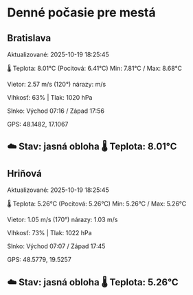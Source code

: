 ﻿# Denné počasie pre mestá

## Bratislava
Aktualizované: 2025-10-19 18:25:45

🌡️ Teplota: 8.01°C 
(Pocitová: 6.41°C)
Min: 7.81°C / Max: 8.68°C

Vietor: 2.57 m/s    (120°) 
nárazy:  m/s

Vlhkosť: 63% | Tlak: 1020 hPa

Slnko: Východ 07:16 / Západ 17:56

GPS: 48.1482, 17.1067

☁️ Stav: jasná obloha        🌡️ Teplota: 8.01°C
---

## Hriňová
Aktualizované: 2025-10-19 18:25:45

🌡️ Teplota: 5.26°C 
(Pocitová: 5.26°C)
Min: 5.26°C / Max: 5.26°C

Vietor: 1.05 m/s (170°)
nárazy: 1.03 m/s

Vlhkosť: 73% | Tlak: 1022 hPa

Slnko: Východ 07:07 / Západ 17:45

GPS: 48.5779, 19.5257

☁️ Stav: jasná obloha        🌡️ Teplota: 5.26°C
---
